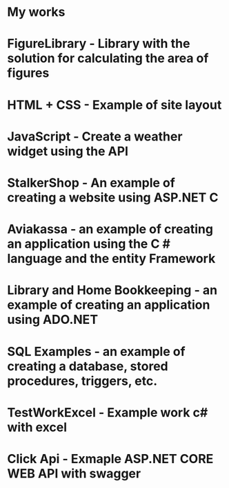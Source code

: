 # My works

# FigureLibrary - Library with the solution for calculating the area of figures

# HTML + CSS - Example of site layout

# JavaScript - Create a weather widget using the API

# StalkerShop - An example of creating a website using ASP.NET C #

# Aviakassa - an example of creating an application using the C # language and the entity Framework

# Library and Home Bookkeeping - an example of creating an application using ADO.NET

# SQL Examples - an example of creating a database, stored procedures, triggers, etc.

# TestWorkExcel - Example work c# with excel

# Click Api - Exmaple ASP.NET CORE WEB API with swagger
